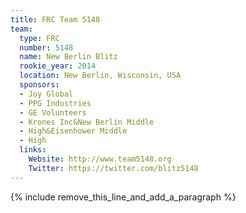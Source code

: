 ```yaml
---
title: FRC Team 5148
team:
  type: FRC
  number: 5148
  name: New Berlin Blitz
  rookie_year: 2014
  location: New Berlin, Wisconsin, USA
  sponsors:
  - Joy Global
  - PPG Industries
  - GE Volunteers
  - Krones Inc&New Berlin Middle
  - High&Eisenhower Middle
  - High
  links:
    Website: http://www.team5148.org
    Twitter: https://twitter.com/blitz5148
---
```


{% include remove_this_line_and_add_a_paragraph %}